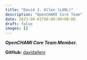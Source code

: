 ```yaml
---
title: "David J. Allen (LANL)"
description: "OpenCHAMI Core Team"
date: 2023-09-01T00:00:00+00:00
draft: false
images: []
---
```


*__OpenCHAMI Core Team Member.__*

__GitHub:__ [davidallenj](https://github.com/davidallenj)
